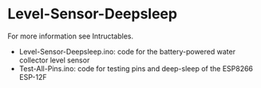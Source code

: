 # Level-Sensor-Deepsleep

For more information see Intructables.

- Level-Sensor-Deepsleep.ino: code for the battery-powered water collector level sensor
- Test-All-Pins.ino: code for testing pins and deep-sleep of the ESP8266 ESP-12F

